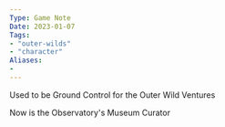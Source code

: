 ```yaml
---
Type: Game Note
Date: 2023-01-07
Tags:
- "outer-wilds"
- "character"
Aliases:
- 
---
```

Used to be Ground Control for the Outer Wild Ventures

Now is the Observatory's Museum Curator